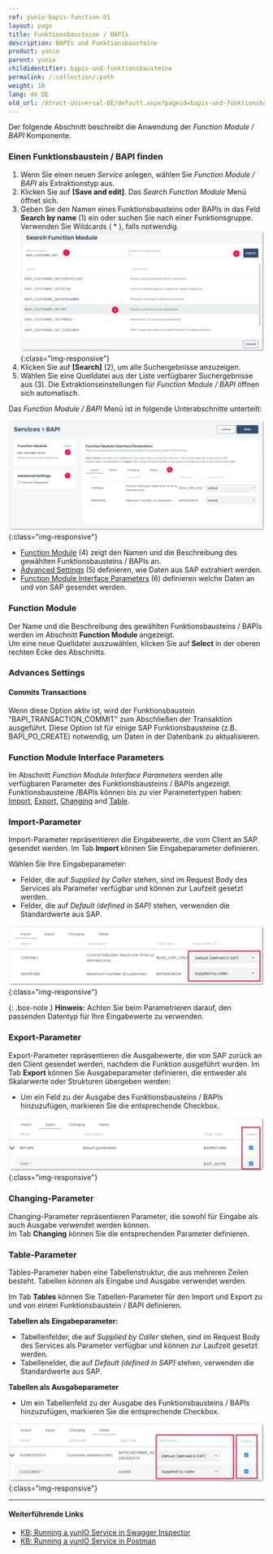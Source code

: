 ```yaml
---
ref: yunio-bapis-function-01
layout: page
title: Funktionsbausteine / BAPIs
description: BAPIs und Funktionsbausteine
product: yunio
parent: yunio
childidentifier: bapis-und-funktionsbausteine
permalink: /:collection/:path
weight: 18
lang: de_DE
old_url: /Xtract-Universal-DE/default.aspx?pageid=bapis-und-funktionsbausteine
---
```


Der folgende Abschnitt beschreibt die Anwendung der *Function Module / BAPI* Komponente.

### Einen Funktionsbaustein / BAPI finden

1. Wenn Sie einen neuen *Service* anlegen, wählen Sie *Function Module / BAPI* als Extraktionstyp aus.
2. Klicken Sie auf **[Save and edit]**. Das *Search Function Module* Menü öffnet sich.
3. Geben Sie den Namen eines Funktionsbausteins oder BAPIs in das Feld **Search by name** (1) ein oder suchen Sie nach einer Funktionsgruppe. Verwenden Sie Wildcards ( * ), falls notwendig. <br>
![Look-Up-Function-Module](/img/content/yunio/search-bapi.png){:class="img-responsive"}
4. Klicken Sie auf **[Search]** (2), um alle Suchergebnisse anzuzeigen.
5. Wählen Sie eine Quelldatei aus der Liste verfügbarer Suchergebnisse aus (3). 
Die Extraktionseinstellungen für *Function Module / BAPI* öffnen sich automatisch.<br>

Das *Function Module / BAPI* Menü ist in folgende Unterabschnitte unterteilt:

![yunIO-function-module](/img/content/yunio/bapi-settings.png){:class="img-responsive"}

- [Function Module](#funktion-module) (4) zeigt den Namen und die Beschreibung des gewählten Funktionsbausteins / BAPIs an.
- [Advanced Settings](#advanced-settings) (5) definieren, wie Daten aus SAP extrahiert werden.
- [Function Module Interface Parameters](#function-module-interface-parameters) (6) definieren welche Daten an und von SAP gesendet werden.



### Function Module

Der Name und die Beschreibung des gewählten Funktionsbausteins / BAPIs werden im Abschnitt **Function Module** angezeigt.<br>
Um eine neue Quelldatei auszuwählen, klicken Sie auf **Select** in der oberen rechten Ecke des Abschnitts.

### Advances Settings

#### Commits Transactions
Wenn diese Option aktiv ist, wird der Funktionsbaustein “BAPI_TRANSACTION_COMMIT” zum Abschließen der Transaktion ausgeführt. 
Diese Option ist für einige SAP Funktionsbausteine (z.B. BAPI_PO_CREATE) notwendig, um Daten in der Datenbank zu aktualisieren.

### Function Module Interface Parameters

Im Abschnitt *Function Module Interface Parameters* werden alle verfügbaren Parameter des Funktionsbausteins / BAPIs angezeigt.
Funktionsbausteine /BAPIs können bis zu vier Parametertypen haben: [Import](#import-parameter), [Export](#export-parameter), [Changing](#changing-parameter) and [Table](#table-parameter).

### Import-Parameter

Import-Parameter repräsentieren die Eingabewerte, die vom Client an SAP gesendet werden. 
Im Tab **Import** können Sie Eingabeparameter definieren.

Wählen Sie Ihre Eingabeparameter:
- Felder, die auf *Supplied by Caller* stehen, sind im Request Body des Services als Parameter verfügbar und können zur Laufzeit gesetzt werden.
- Felder, die auf *Default (defined in SAP)* stehen, verwenden die Standardwerte aus SAP.

![BAPI export parameters](/img/content/yunio/BAPI-input.png){:class="img-responsive"}

{: .box-note }
**Hinweis:** Achten Sie beim Parametrieren darauf, den passenden Datentyp für Ihre Eingabewerte zu verwenden.<br>

### Export-Parameter
Export-Parameter repräsentieren die Ausgabewerte, die von SAP zurück an den Client gesendet werden, nachdem die Funktion ausgeführt wurden.
Im Tab **Export** können Sie Ausgabeparameter definieren, die entweder als Skalarwerte oder Strukturen übergeben werden:
- Um ein Feld zu der Ausgabe des Funktionsbausteins / BAPIs hinzuzufügen, markieren Sie die entsprechende Checkbox.

![BAPI export parameters](/img/content/yunio/BAPI-output.png){:class="img-responsive"}

### Changing-Parameter

Changing-Parameter repräsentieren Parameter, die sowohl für Eingabe als auch Ausgabe verwendet werden können.<br>
Im Tab **Changing** können Sie die entsprechenden Parameter definieren. 

### Table-Parameter


Tables-Parameter haben eine Tabellenstruktur, die aus mehreren Zeilen besteht. 
Tabellen können als Eingabe und Ausgabe verwendet werden.

Im Tab **Tables** können Sie Tabellen-Parameter für den Import und Export zu und von einem Funktionsbaustein / BAPI definieren.

**Tabellen als Eingabeparameter:**<br>
- Tabellenfelder, die auf *Supplied by Caller* stehen, sind im Request Body des Services als Parameter verfügbar und können zur Laufzeit gesetzt werden.
- Tabellenelder, die auf *Default (defined in SAP)* stehen, verwenden die Standardwerte aus SAP.


**Tabellen als Ausgabeparameter**<br>
- Um ein Tabellenfeld zu der Ausgabe des Funktionsbausteins / BAPIs hinzuzufügen, markieren Sie die entsprechende Checkbox.

![BAPI table](/img/content/yunio/BAPI-table.png){:class="img-responsive"}

*****
#### Weiterführende Links
- [KB: Running a yunIO Service in Swagger Inspector](https://kb.theobald-software.com/yunio/running-a-yunio-service-in-swagger-inspector)
- [KB: Running a yunIO Service in Postman](https://kb.theobald-software.com/yunio/running-a-yunio-service-in-postman)